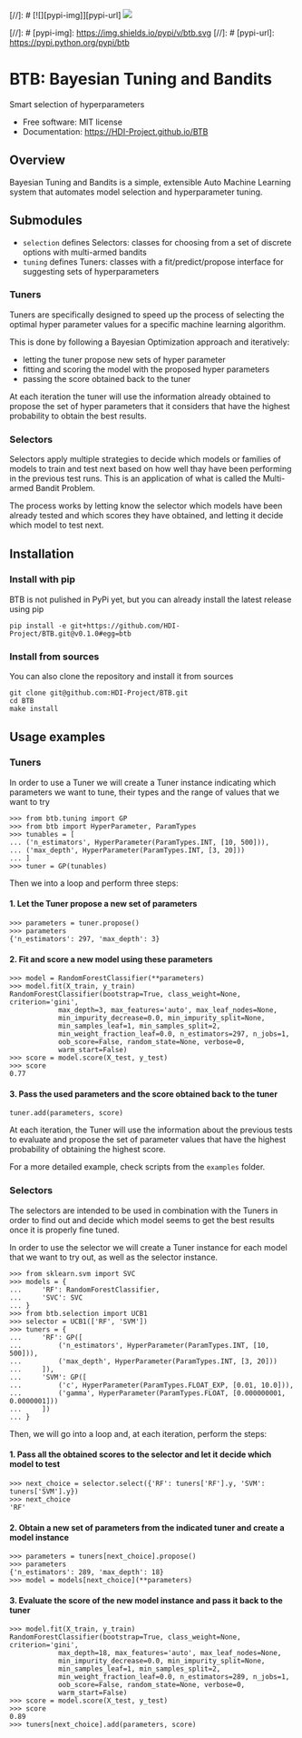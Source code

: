 [//]: # [![][pypi-img]][pypi-url]
[![][travis-img]][travis-url]

[travis-img]: https://travis-ci.org/HDI-Project/BTB.svg?branch=master
[travis-url]: https://travis-ci.org/HDI-Project/BTB
[//]: # [pypi-img]: https://img.shields.io/pypi/v/btb.svg
[//]: # [pypi-url]: https://pypi.python.org/pypi/btb

# BTB: Bayesian Tuning and Bandits

Smart selection of hyperparameters

* Free software: MIT license
* Documentation: https://HDI-Project.github.io/BTB

## Overview

Bayesian Tuning and Bandits is a simple, extensible Auto Machine Learning system
that automates model selection and hyperparameter tuning.

## Submodules

* `selection` defines Selectors: classes for choosing from a set of discrete
  options with multi-armed bandits
* `tuning` defines Tuners: classes with a fit/predict/propose interface for
  suggesting sets of hyperparameters

### Tuners

Tuners are specifically designed to speed up the process of selecting the
optimal hyper parameter values for a specific machine learning algorithm.

This is done by following a Bayesian Optimization approach and iteratively:

* letting the tuner propose new sets of hyper parameter
* fitting and scoring the model with the proposed hyper parameters
* passing the score obtained back to the tuner

At each iteration the tuner will use the information already obtained to propose
the set of hyper parameters that it considers that have the highest probability
to obtain the best results.

### Selectors

Selectors apply multiple strategies to decide which models or families of models to
train and test next based on how well thay have been performing in the previous test runs.
This is an application of what is called the Multi-armed Bandit Problem.

The process works by letting know the selector which models have been already tested
and which scores they have obtained, and letting it decide which model to test next.

## Installation

### Install with pip

BTB is not pulished in PyPi yet, but you can already install the latest release using pip

	pip install -e git+https://github.com/HDI-Project/BTB.git@v0.1.0#egg=btb

### Install from sources

You can also clone the repository and install it from sources

    git clone git@github.com:HDI-Project/BTB.git
    cd BTB
    make install

## Usage examples

### Tuners

In order to use a Tuner we will create a Tuner instance indicating which parameters
we want to tune, their types and the range of values that we want to try

```
>>> from btb.tuning import GP
>>> from btb import HyperParameter, ParamTypes
>>> tunables = [
... ('n_estimators', HyperParameter(ParamTypes.INT, [10, 500])),
... ('max_depth', HyperParameter(ParamTypes.INT, [3, 20]))
... ]
>>> tuner = GP(tunables)
```

Then we into a loop and perform three steps:

#### 1. Let the Tuner propose a new set of parameters

```
>>> parameters = tuner.propose()
>>> parameters
{'n_estimators': 297, 'max_depth': 3}
```

#### 2. Fit and score a new model using these parameters

```
>>> model = RandomForestClassifier(**parameters)
>>> model.fit(X_train, y_train)
RandomForestClassifier(bootstrap=True, class_weight=None, criterion='gini',
            max_depth=3, max_features='auto', max_leaf_nodes=None,
            min_impurity_decrease=0.0, min_impurity_split=None,
            min_samples_leaf=1, min_samples_split=2,
            min_weight_fraction_leaf=0.0, n_estimators=297, n_jobs=1,
            oob_score=False, random_state=None, verbose=0,
            warm_start=False)
>>> score = model.score(X_test, y_test)
>>> score
0.77
```

#### 3. Pass the used parameters and the score obtained back to the tuner

```
tuner.add(parameters, score)
```

At each iteration, the Tuner will use the information about the previous tests
to evaluate and propose the set of parameter values that have the highest probability
of obtaining the highest score.

For a more detailed example, check scripts from the `examples` folder.

### Selectors

The selectors are intended to be used in combination with the Tuners in order to find
out and decide which model seems to get the best results once it is properly fine tuned.

In order to use the selector we will create a Tuner instance for each model that
we want to try out, as well as the selector instance.

```
>>> from sklearn.svm import SVC
>>> models = {
...     'RF': RandomForestClassifier,
...     'SVC': SVC
... }
>>> from btb.selection import UCB1
>>> selector = UCB1(['RF', 'SVM'])
>>> tuners = {
...     'RF': GP([
...         ('n_estimators', HyperParameter(ParamTypes.INT, [10, 500])),
...         ('max_depth', HyperParameter(ParamTypes.INT, [3, 20]))
...     ]),
...     'SVM': GP([
...         ('c', HyperParameter(ParamTypes.FLOAT_EXP, [0.01, 10.0])),
...         ('gamma', HyperParameter(ParamTypes.FLOAT, [0.000000001, 0.0000001]))
...     ])
... }
```

Then, we will go into a loop and, at each iteration, perform the steps:

#### 1. Pass all the obtained scores to the selector and let it decide which model to test

```
>>> next_choice = selector.select({'RF': tuners['RF'].y, 'SVM': tuners['SVM'].y})
>>> next_choice
'RF'
```

#### 2. Obtain a new set of parameters from the indicated tuner and create a model instance

```
>>> parameters = tuners[next_choice].propose()
>>> parameters
{'n_estimators': 289, 'max_depth': 18}
>>> model = models[next_choice](**parameters)
```

#### 3. Evaluate the score of the new model instance and pass it back to the tuner

```
>>> model.fit(X_train, y_train)
RandomForestClassifier(bootstrap=True, class_weight=None, criterion='gini',
            max_depth=18, max_features='auto', max_leaf_nodes=None,
            min_impurity_decrease=0.0, min_impurity_split=None,
            min_samples_leaf=1, min_samples_split=2,
            min_weight_fraction_leaf=0.0, n_estimators=289, n_jobs=1,
            oob_score=False, random_state=None, verbose=0,
            warm_start=False)
>>> score = model.score(X_test, y_test)
>>> score
0.89
>>> tuners[next_choice].add(parameters, score)
```
